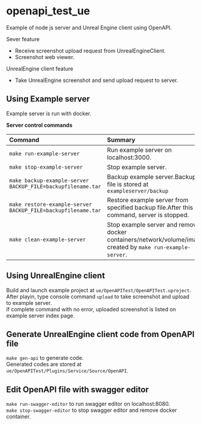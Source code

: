 # openapi_test_ue
Example of node js server and Unreal Engine client using OpenAPI.

Sever feature
- Receive screenshot upload request from UnrealEngineClient.
- Screenshot web viewer.

UnrealEngine client feature
- Take UnrealEngine screenshot and send upload request to server.

## Using Example server
Example server is run with docker.  

**Server control commands**

|Command|Summary|
|:-|:-|
|`make run-example-server`| Run example server on localhost:3000.|
|`make stop-example-server`| Stop example server.|
|`make backup-example-server BACKUP_FILE=backupfilename.tar`|Backup example server.Backup file is stored at `exampleserver/backup`|
|`make restore-example-server BACKUP_FILE=backupfilename.tar`|Restore example server from specified backup file.After this command, server is stopped.|
|`make clean-example-server`|Stop example server and remove docker containers/network/volume/image created by `make run-example-server`.|

## Using UnrealEngine client
Build and launch example project at `ue/OpenAPITest/OpenAPITest.uproject`.  
After playin, type console command `upload` to take screenshot and upload to example server.  
If complete command with no error, uploaded screenshot is listed on example server index page.

## Generate UnrealEngine client code from OpenAPI file
`make gen-api` to generate code.  
Generated codes are stored at `ue/OpenAPITest/Plugins/Service/Source/OpenAPI`.

## Edit OpenAPI file with swagger editor
`make run-swagger-editor` to run swagger editor on localhost:8080.  
`make stop-swagger-editor` to stop swagger editor and remove docker container.
